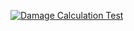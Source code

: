 [![Damage Calculation Test](https://github.com/rmasutani/NHS/actions/workflows/main.yml/badge.svg)](https://github.com/rmasutani/NHS/actions/workflows/main.yml)